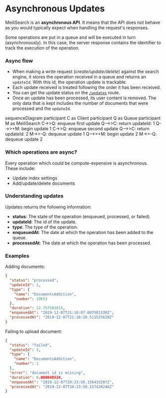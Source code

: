 # Asynchronous Updates

MeiliSearch is an **asynchronous API**. It means that the API does not behave as you would typically expect when handling the request's responses.

Some operations are put in a queue and will be executed in turn (asynchronously). In this case, the server response contains the identifier to track the execution of the operation.

### Async flow

- When making a write request (_create/update/delete_) against the search engine, it stores the operation received in a queue and returns an `updateId`. With this id, the operation update is trackable.
- Each update received is treated following the order it has been received.
- You can get the update status on the [`/updates`](/references/updates.md) route.
- Once an update has been processed, its user content is removed. The only data that is kept includes the number of documents that were processed and the `updateId`.

<mermaid>
sequenceDiagram
  participant C as Client
  participant Q as Queue
  participant M as MeiliSearch
  C->>Q: enqueue first update
  Q-->>C: return updateId: 1
  Q-->>+M: begin update 1
  C->>Q: enqueue second update
  Q-->>C: return updateId: 2
  M->>-Q: dequeue update 1
  Q-->>+M: begin update 2
  M->>-Q: dequeue update 2
</mermaid>

### Which operations are async?

Every operation which could be compute-expensive is asynchronous. These include:

- Update index settings
- Add/update/delete documents

### Understanding updates

Updates returns the following information:

- **status**: The state of the operation (enqueued, processed, or failed).
- **updateId**: The id of the update.
- **type**: The type of the operation.
- **enqueuedAt**: The date at which the operation has been added to the queue.
- **processedAt**: The date at which the operation has been processed.

### Examples

Adding documents:

```json
{
  "status": "processed",
  "updateId": 1,
  "type": {
    "name": "DocumentsAddition",
    "number": 19653
  },
  "duration": 12.757581815,
  "enqueuedAt": "2019-12-07T21:10:07.607581330Z",
  "processedAt": "2019-12-07T21:10:20.511525620Z"
}
```

Failing to upload document:

```json
{
  "status": "failed",
  "updateId": 3,
  "type": {
    "name": "DocumentsAddition",
    "number": 1
  },
  "error": "document id is missing",
  "duration": 0.000048524,
  "enqueuedAt": "2019-12-07T20:23:50.156433207Z",
  "processedAt": "2019-12-07T20:23:50.157436246Z"
}
```
